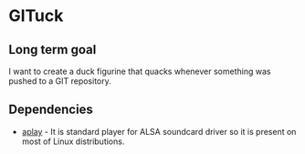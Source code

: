# GITuck

## Long term goal
I want to create a duck figurine that quacks whenever something was pushed to a GIT repository.
## Dependencies
- [aplay](https://linux.die.net/man/1/aplay) - It is standard player for ALSA soundcard driver so it is present on most of Linux distributions.
